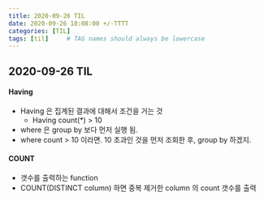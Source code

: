 ```yaml
---
title: 2020-09-26 TIL
date: 2020-09-26 18:08:00 +/-TTTT
categories: [TIL]
tags: [til]     # TAG names should always be lowercase
---
```

 
## 2020-09-26 TIL 
 
#### Having
- Having 은 집계된 결과에 대해서 조건을 거는 것
    - Having count(*) > 10
- where 은 group by 보다 먼저 실행 됨.
- where count > 10 이라면. 10 초과인 것을 먼저 조회한 후, group by 하겠지.

#### COUNT
- 갯수를 출력하는 function
- COUNT(DISTINCT column) 하면 중복 제거한 column 의 count 갯수를 출력
